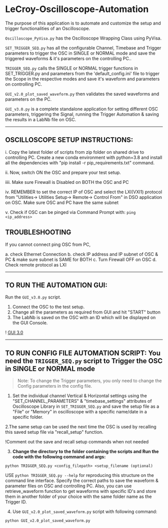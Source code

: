 # **LeCroy-Oscilloscope-Automation**

The purpose of this application is to automate and customize the setup and trigger functionalities of an Oscilloscope.

`Oscilloscope_PyVisa.py` has the Oscilloscope Wrapping Class using PyVisa.

`SET_TRIGGER_SEQ.py` has all the configurable Channel, Timebase and Trigger parameters to trigger the OSC in SINGLE or NORMAL mode and save the triggered waveforms & it's parameters on the controlling PC..

`TRIGGER_SEQ.py` calls the SINGLE or NORMAL trigger functions in SET_TRIGGER.py and parameters from the 'default_config.ini' file to trigger the Scope in the respective modes and save it's waveform and parameters on controlling PC.

`GUI_v2.0_plot_saved_waveform.py` then validates the saved waveforms and parameters on the PC.

`GUI_v3.0.py` is a complete standalone application for setting different OSC parameters, triggering the Signal, running the Trigger Automation & saving the results in a LabNb file on OSC.  

------------------------------------------------------------------------------------------------------------------------------------------
## **OSCILLOSCOPE SETUP INSTRUCTIONS:**

i. Copy the latest folder of scripts from zip folder on shared drive to controlling PC. Create a new conda environment with python=3.8 and install all the dependencies with "pip install -r pip_requirements.txt" command.

ii. Now, switch ON the OSC and prepare your test setup.

iiii. Make sure Firewall is Disabled on BOTH the OSC and PC

iv. REMEMBER to set the correct IP of OSC and select the LXI(VXI1) protocol from "Utilities-> Utilities Setup-> Remote-> Control From" in DSO application on OSC. Make sure OSC and PC have the same subnet

v. Check if OSC can be pinged via Command Prompt with: `ping <ip_address>`

## **TROUBLESHOOTING**

If you cannot connect ping OSC from PC,

a. check Ethernet Connection
b. check IP address and IP subnet of OSC & PC & make sure subnet is SAME for BOTH
c. Turn Firewall OFF on OSC
d. Check remote protocol as LXI

------------------------------------------------------------------------------------------------------------------------------------------
## **TO RUN THE AUTOMATION GUI:**

Run the `GUI_v3.0.py` script.

1. Connect the OSC to the test setup.
2. Change all the parameters as required from GUI and hit "START" button
3. The LabNb is saved on the OSC with an ID which will be displayed on the GUI Console.

! [GUI 3.0](https://github.com/vedantdalvi7/LeCroy-Oscilloscope-Automation/blob/main/images/GUI_v3.0.png?raw=true)

------------------------------------------------------------------------------------------------------------------------------------------

## **TO RUN CONFIG FILE AUTOMATION SCRIPT: You need the `TRIGGER_SEQ.py` script to Trigger the OSC in SINGLE or NORMAL mode**

> Note: To change the Trigger parameters, you only need to change the Config parameters in the config file.

1. Set the individual channel Vertical & Horizontal settings using the "SET_CHANNEL_PARAMETERS" & "timebase_settings" attributes of Oscilloscope Library in `SET_TRIGGER_SEQ.py` and save the setup file as a "File" or "Memory"  in oscilloscope with a specific name/date in a specific folder.

2.The same setup can be used the next time the OSC is used by recalling this saved setup file via "recall_setup" function.

!Comment out the save and recall setup commands when not needed

3. **Change the directory to the folder containing the scripts and Run the code with the following command and args:**

`python TRIGGER_SEQ.py <config_filepath> <setup_filename (optional)`
       
USE `python TRIGGER_SEQ.py --help` for reproducing this structure on the command line interface.
Specify the correct paths to save the waveform & parameter files on OSC and controlling PC. Also, you
can use retrieve_waveform function to get waveforms with specific ID's and store them in another folder 
of your choice with the same folder name as the Trigger ID.


4. Use `GUI_v2.0_plot_saved_waveform.py` script with following command:

`python GUI_v2.0_plot_saved_waveform.py`
